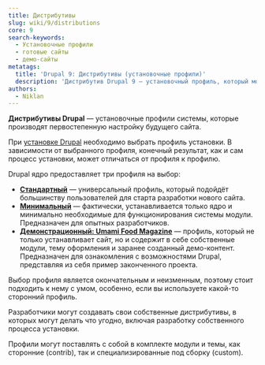 ```yaml
---
title: Дистрибутивы
slug: wiki/9/distributions
core: 9
search-keywords:
  - Установочные профили
  - готовые сайты
  - демо-сайты
metatags:
  title: 'Drupal 9: Дистрибутивы (установочные профили)'
  description: 'Дистрибутив Drupal 9 — установочный профиль, который может устанавливать готовые сайты с предустановленными настройками.'
authors:
  - Niklan
---
```


**Дистрибутивы Drupal** — установочные профили системы, которые производят первостепенную настройку будущего сайта.

При [установке Drupal](../installation/index.md) необходимо выбрать профиль установки. В зависимости от выбранного профиля, конечный результат, как и сам процесс установки, может отличаться от профиля к профилю.

Drupal ядро предоставляет три профиля на выбор:

- [**Стандартный**](standard/index.md) — универсальный профиль, который подойдёт большинству пользователей для старта разработки нового сайта.
- [**Минимальный**](minimal/index.md) — фактически, устанавливается только ядро и минимально необходимые для функционирования системы модули. Предназначен для опытных разработчиков.
- [**Демонстрационный: Umami Food Magazine**](demo-umami/index.md) — профиль, который не только устанавливает сайт, но и содержит в себе собственные модули, тему оформления и заранее созданный демо-контент. Предназначен для ознакомления с возможностями Drupal, представляя из себя пример законченного проекта.

Выбор профиля является окончательным и неизменным, поэтому стоит подходить к нему с умом, особенно, если вы используете какой-то сторонний профиль.

Разработчики могут создавать свои собственные дистрибутивы, в которых могут делать что угодно, включая разработку собственного процесса установки.

Профили могут поставлять с собой в комплекте модули и темы, как сторонние (contrib), так и специализированные под сборку (custom).
